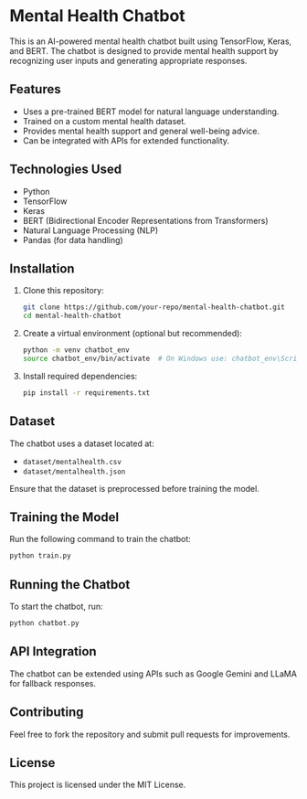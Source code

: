 # Mental Health Chatbot

This is an AI-powered mental health chatbot built using TensorFlow, Keras, and BERT. The chatbot is designed to provide mental health support by recognizing user inputs and generating appropriate responses.

## Features
- Uses a pre-trained BERT model for natural language understanding.
- Trained on a custom mental health dataset.
- Provides mental health support and general well-being advice.
- Can be integrated with APIs for extended functionality.

## Technologies Used
- Python
- TensorFlow
- Keras
- BERT (Bidirectional Encoder Representations from Transformers)
- Natural Language Processing (NLP)
- Pandas (for data handling)

## Installation
1. Clone this repository:
   ```bash
   git clone https://github.com/your-repo/mental-health-chatbot.git
   cd mental-health-chatbot
   ```
2. Create a virtual environment (optional but recommended):
   ```bash
   python -m venv chatbot_env
   source chatbot_env/bin/activate  # On Windows use: chatbot_env\Scripts\activate
   ```
3. Install required dependencies:
   ```bash
   pip install -r requirements.txt
   ```

## Dataset
The chatbot uses a dataset located at:
- `dataset/mentalhealth.csv`
- `dataset/mentalhealth.json`

Ensure that the dataset is preprocessed before training the model.

## Training the Model
Run the following command to train the chatbot:
```bash
python train.py
```

## Running the Chatbot
To start the chatbot, run:
```bash
python chatbot.py
```

## API Integration
The chatbot can be extended using APIs such as Google Gemini and LLaMA for fallback responses.

## Contributing
Feel free to fork the repository and submit pull requests for improvements.

## License
This project is licensed under the MIT License.

